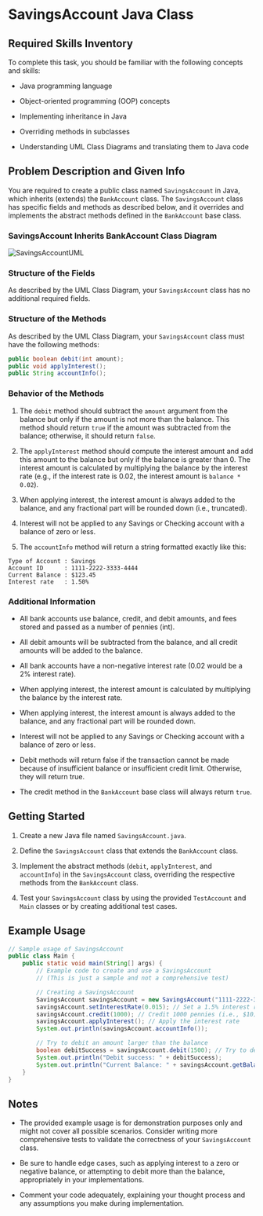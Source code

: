# SavingsAccount Java Class 

## Required Skills Inventory
To complete this task, you should be familiar with the following concepts and skills:
- Java programming language

- Object-oriented programming (OOP) concepts
- Implementing inheritance in Java
- Overriding methods in subclasses
- Understanding UML Class Diagrams and translating them to Java code

## Problem Description and Given Info
You are required to create a public class named `SavingsAccount` in Java, which inherits (extends) the `BankAccount` class. The `SavingsAccount` class has specific fields and methods as described below, and it overrides and implements the abstract methods defined in the `BankAccount` base class.

### SavingsAccount Inherits BankAccount Class Diagram

![SavingsAccountUML](https://github.com/user-attachments/assets/5231456a-6e78-41a7-9b16-9fa88729684e)


### Structure of the Fields
As described by the UML Class Diagram, your `SavingsAccount` class has no additional required fields.

### Structure of the Methods
As described by the UML Class Diagram, your `SavingsAccount` class must have the following methods:
```java
public boolean debit(int amount);
public void applyInterest();
public String accountInfo();
```

### Behavior of the Methods
1. The `debit` method should subtract the `amount` argument from the balance but only if the amount is not more than the balance. This method should return `true` if the amount was subtracted from the balance; otherwise, it should return `false`.

2. The `applyInterest` method should compute the interest amount and add this amount to the balance but only if the balance is greater than 0. The interest amount is calculated by multiplying the balance by the interest rate (e.g., if the interest rate is 0.02, the interest amount is `balance * 0.02`).
3. When applying interest, the interest amount is always added to the balance, and any fractional part will be rounded down (i.e., truncated).
4. Interest will not be applied to any Savings or Checking account with a balance of zero or less.
5. The `accountInfo` method will return a string formatted exactly like this:
```
Type of Account : Savings
Account ID      : 1111-2222-3333-4444
Current Balance : $123.45
Interest rate   : 1.50%
```

### Additional Information
- All bank accounts use balance, credit, and debit amounts, and fees stored and passed as a number of pennies (int).

- All debit amounts will be subtracted from the balance, and all credit amounts will be added to the balance.
- All bank accounts have a non-negative interest rate (0.02 would be a 2% interest rate).
- When applying interest, the interest amount is calculated by multiplying the balance by the interest rate.
- When applying interest, the interest amount is always added to the balance, and any fractional part will be rounded down.
- Interest will not be applied to any Savings or Checking account with a balance of zero or less.
- Debit methods will return false if the transaction cannot be made because of insufficient balance or insufficient credit limit. Otherwise, they will return true.
- The credit method in the `BankAccount` base class will always return `true`.

## Getting Started
1. Create a new Java file named `SavingsAccount.java`.

2. Define the `SavingsAccount` class that extends the `BankAccount` class.
3. Implement the abstract methods (`debit`, `applyInterest`, and `accountInfo`) in the `SavingsAccount` class, overriding the respective methods from the `BankAccount` class.
4. Test your `SavingsAccount` class by using the provided `TestAccount` and `Main` classes or by creating additional test cases.

## Example Usage
```java
// Sample usage of SavingsAccount
public class Main {
    public static void main(String[] args) {
        // Example code to create and use a SavingsAccount
        // (This is just a sample and not a comprehensive test)

        // Creating a SavingsAccount
        SavingsAccount savingsAccount = new SavingsAccount("1111-2222-3333-4444");
        savingsAccount.setInterestRate(0.015); // Set a 1.5% interest rate
        savingsAccount.credit(1000); // Credit 1000 pennies (i.e., $10)
        savingsAccount.applyInterest(); // Apply the interest rate
        System.out.println(savingsAccount.accountInfo());

        // Try to debit an amount larger than the balance
        boolean debitSuccess = savingsAccount.debit(1500); // Try to debit 1500 pennies (i.e., $15)
        System.out.println("Debit success: " + debitSuccess);
        System.out.println("Current Balance: " + savingsAccount.getBalance());
    }
}
```

## Notes
- The provided example usage is for demonstration purposes only and might not cover all possible scenarios. Consider writing more comprehensive tests to validate the correctness of your `SavingsAccount` class.

- Be sure to handle edge cases, such as applying interest to a zero or negative balance, or attempting to debit more than the balance, appropriately in your implementations.
- Comment your code adequately, explaining your thought process and any assumptions you make during implementation.
